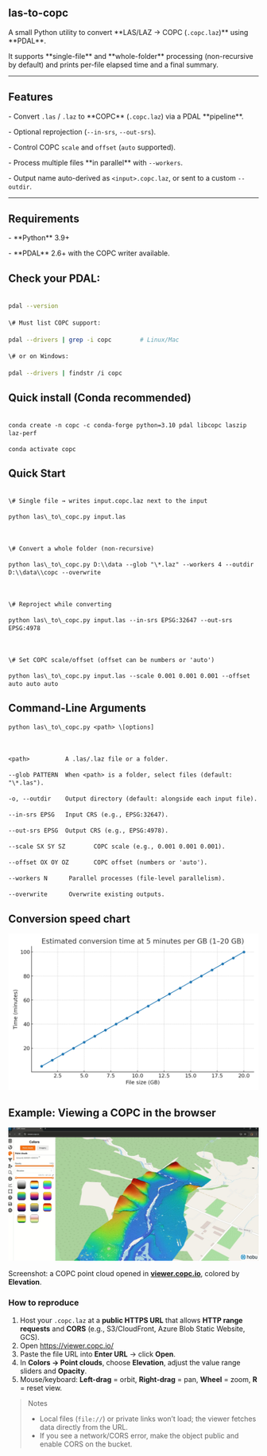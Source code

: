 ## las-to-copc



A small Python utility to convert \*\*LAS/LAZ → COPC (`.copc.laz`)\*\* using \*\*PDAL\*\*.  

It supports \*\*single-file\*\* and \*\*whole-folder\*\* processing (non-recursive by default) and prints per-file elapsed time and a final summary.



---



## Features



\- Convert `.las` / `.laz` to \*\*COPC\*\* (`.copc.laz`) via a PDAL \*\*pipeline\*\*.

\- Optional reprojection (`--in-srs`, `--out-srs`).

\- Control COPC `scale` and `offset` (`auto` supported).

\- Process multiple files \*\*in parallel\*\* with `--workers`.

\- Output name auto-derived as `<input>.copc.laz`, or sent to a custom `--outdir`.



---



## Requirements



\- \*\*Python\*\* 3.9+

\- \*\*PDAL\*\* 2.6+ with the COPC writer available.



## Check your PDAL:

```bash

pdal --version

\# Must list COPC support:

pdal --drivers | grep -i copc        # Linux/Mac

\# or on Windows:

pdal --drivers | findstr /i copc
```


## Quick install (Conda recommended)
```

conda create -n copc -c conda-forge python=3.10 pdal libcopc laszip laz-perf

conda activate copc
```


## Quick Start
```

\# Single file → writes input.copc.laz next to the input

python las\_to\_copc.py input.las



\# Convert a whole folder (non-recursive)

python las\_to\_copc.py D:\\data --glob "\*.laz" --workers 4 --outdir D:\\data\\copc --overwrite



\# Reproject while converting

python las\_to\_copc.py input.las --in-srs EPSG:32647 --out-srs EPSG:4978



\# Set COPC scale/offset (offset can be numbers or 'auto')

python las\_to\_copc.py input.las --scale 0.001 0.001 0.001 --offset auto auto auto
```


## Command-Line Arguments
```
python las\_to\_copc.py <path> \[options]



<path>          A .las/.laz file or a folder.

--glob PATTERN  When <path> is a folder, select files (default: "\*.las").

-o, --outdir    Output directory (default: alongside each input file).

--in-srs EPSG   Input CRS (e.g., EPSG:32647).

--out-srs EPSG  Output CRS (e.g., EPSG:4978).

--scale SX SY SZ        COPC scale (e.g., 0.001 0.001 0.001).

--offset OX OY OZ       COPC offset (numbers or 'auto').

--workers N      Parallel processes (file-level parallelism).

--overwrite      Overwrite existing outputs.
```

## Conversion speed chart
![Estimated conversion time at 5 minutes per GB](./convert_time_1to20gb_en.png)

## Example: Viewing a COPC in the browser

![COPC in viewer.copc.io – elevation coloring](./Preview.jpeg)
<!-- Change the path above if your image lives elsewhere, e.g., assets/Preview.jpeg -->

Screenshot: a COPC point cloud opened in **[viewer.copc.io](https://viewer.copc.io/)**, colored by **Elevation**.

### How to reproduce
1. Host your `.copc.laz` at a **public HTTPS URL** that allows **HTTP range requests** and **CORS** (e.g., S3/CloudFront, Azure Blob Static Website, GCS).
2. Open https://viewer.copc.io/
3. Paste the file URL into **Enter URL** → click **Open**.
4. In **Colors → Point clouds**, choose **Elevation**, adjust the value range sliders and **Opacity**.
5. Mouse/keyboard: **Left-drag** = orbit, **Right-drag** = pan, **Wheel** = zoom, **R** = reset view.

> Notes
> - Local files (`file://`) or private links won’t load; the viewer fetches data directly from the URL.
> - If you see a network/CORS error, make the object public and enable CORS on the bucket.


